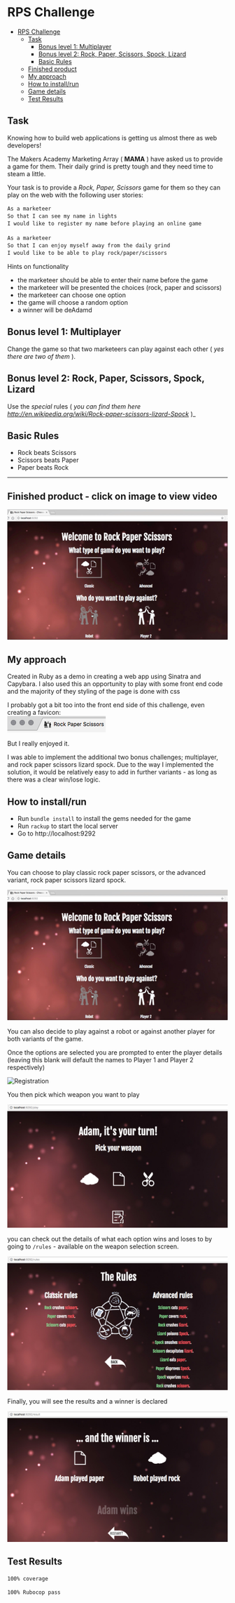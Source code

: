# RPS Challenge

- [RPS Challenge](#rps-challenge)
  * [Task](#task)
    + [Bonus level 1: Multiplayer](#bonus-level-1--multiplayer)
    + [Bonus level 2: Rock, Paper, Scissors, Spock, Lizard](#bonus-level-2--rock--paper--scissors--spock--lizard)
    + [Basic Rules](#basic-rules)
  * [Finished product](#finished-product)
  * [My approach](#my-approach)
  * [How to install/run](#how-to-install-run)
  * [Game details](#game-details)
  * [Test Results](#test-results)

Task
----
 
Knowing how to build web applications is getting us almost there as web developers!

The Makers Academy Marketing Array ( **MAMA** ) have asked us to provide a game for them. Their daily grind is pretty tough and they need time to steam a little.

Your task is to provide a _Rock, Paper, Scissors_ game for them so they can play on the web with the following user stories:

```sh
As a marketeer
So that I can see my name in lights
I would like to register my name before playing an online game

As a marketeer
So that I can enjoy myself away from the daily grind
I would like to be able to play rock/paper/scissors
```

Hints on functionality

- the marketeer should be able to enter their name before the game
- the marketeer will be presented the choices (rock, paper and scissors)
- the marketeer can choose one option
- the game will choose a random option
- a winner will be deAdamd


## Bonus level 1: Multiplayer

Change the game so that two marketeers can play against each other ( _yes there are two of them_ ).

## Bonus level 2: Rock, Paper, Scissors, Spock, Lizard

Use the _special_ rules ( _you can find them here http://en.wikipedia.org/wiki/Rock-paper-scissors-lizard-Spock_ )_

## Basic Rules

- Rock beats Scissors
- Scissors beats Paper
- Paper beats Rock

---

## Finished product - click on image to view video

[![Game Demo](docs/game-screenshot.png)](http://www.youtube.com/watch?v=214c3RVzyqs "Game Demo")

## My approach
Created in Ruby as a demo in creating a web app using Sinatra and Capybara.  I also used this an opportunity to play with some front end code and the majority of they styling of the page is done with css

I probably got a bit too into the front end side of this challenge, even creating a favicon:   
![favicon](docs/favicon-screenshot.png)


But I really enjoyed it.

I was able to implement the additional two bonus challenges; multiplayer, and rock paper scissors lizard spock.  Due to the way I implemented the solution, it would be relatively easy to add in further variants - as long as there was a clear win/lose logic.

## How to install/run

- Run `bundle install` to install the gems needed for the game
- Run `rackup` to start the local server
- Go to http://localhost:9292

## Game details

You can choose to play classic rock paper scissors, or the advanced variant, rock paper scissors lizard spock.

![Game index](docs/game-screenshot.png)

You can also decide to play against a robot or against another player for both variants of the game.

Once the options are selected you are prompted to enter the player details (leaving this blank will default the names to Player 1 and Player 2 respectively)

![Registration](public/images/register-screenshot.png)

You then pick which weapon you want to play

![Play](docs/play-screenshot.png)

you can check out the details of what each option wins and loses to by going to `/rules` - available on the weapon selection screen.

![Rules](docs/rules-screenshot.png)

Finally, you will see the results and a winner is declared

![Results](docs/results-screenshot.png)

## Test Results
`100% coverage`

`100% Rubocop pass`
